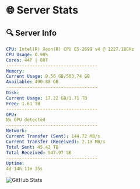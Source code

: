 # 🌐 Server Stats
## 🔍 Server Info
```yaml
CPU: Intel(R) Xeon(R) CPU E5-2699 v4 @ 1227.18GHz
CPU Usage: 0.90%
Cores: 44P | 88T
-----------------------------------
Memory:
Current Usage: 9.56 GB/503.74 GB
Available: 490.88 GB
-----------------------------------
Disk:
Current Usage: 17.22 GB/1.71 TB
Free: 1.61 TB
-----------------------------------
GPU:
No GPU detected
-----------------------------------
Network:
Current Transfer (Sent): 144.72 MB/s
Current Transfer (Received): 2.13 MB/s
Total Sent: 45.42 TB
Total Received: 947.97 GB
-----------------------------------
Uptime:
4d 14h 11m 35s
```
![GitHub Stats](https://img.shields.io/badge/Updated-2025-02-12_12:54:53-blue)